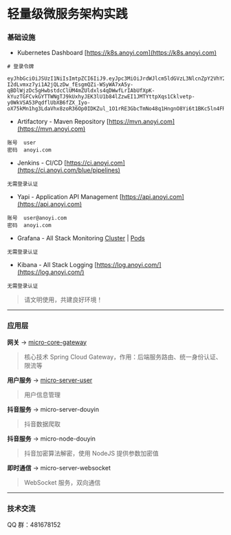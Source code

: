 # 轻量级微服务架构实践

### 基础设施

- Kubernetes Dashboard [https://k8s.anoyi.com](https://k8s.anoyi.com)

```
# 登录令牌

eyJhbGciOiJSUzI1NiIsImtpZCI6IiJ9.eyJpc3MiOiJrdWJlcm5ldGVzL3NlcnZpY2VhY2NvdW50Iiwia3ViZXJuZXRlcy5pby9zZXJ2aWNlYWNjb3VudC9uYW1lc3BhY2UiOiJrdWJlLXN5c3RlbSIsImt1YmVybmV0ZXMuaW8vc2VydmljZWFjY291bnQvc2VjcmV0Lm5hbWUiOiJ2aXNpdG9yLXVzZXItdG9rZW4tdHdodjIiLCJrdWJlcm5ldGVzLmlvL3NlcnZpY2VhY2NvdW50L3NlcnZpY2UtYWNjb3VudC5uYW1lIjoidmlzaXRvci11c2VyIiwia3ViZXJuZXRlcy5pby9zZXJ2aWNlYWNjb3VudC9zZXJ2aWNlLWFjY291bnQudWlkIjoiMDY4YTRlN2UtOGVlZS0xMWU4LWJiYTAtMDAxNjNlMGM1YmQxIiwic3ViIjoic3lzdGVtOnNlcnZpY2VhY2NvdW50Omt1YmUtc3lzdGVtOnZpc2l0b3ItdXNlciJ9.EgPE1QSCFoh9mOCtwC9iMivPCcWa2M549PyoOgAxAKR6yYNa2pZAkfzb-I2dLvmxz7yi1A2jQLzDw_fEsgmQZi-WSyWA7xA5y-qBDlWjzDc5gHwbstdcClUM4mZUldxls4qDWwfLrIAbUfXpK-kYuzTGFCvkGYTTWNgTJ9kUxhyJEK3lU1b84lZzwEI1JMTYttpXqs1Cklvetp-y0WkVSA53PqdflUbXB6fZX_Iyo-oX75kMn1hg3LdaVhx8zoR36Op0IDKZul_1O1rRE3GbcTmNo48q1HngnO8Yi6t1BKc5ln4FRMEWT6lPgQNwcFIFWDru8XzKAMSmP0AoJlcMyA

```
- Artifactory - Maven Repository [https://mvn.anoyi.com](https://mvn.anoyi.com)

```
账号  user
密码  anoyi.com
```

- Jenkins - CI/CD [https://ci.anoyi.com](https://ci.anoyi.com/blue/pipelines)

```
无需登录认证
```

- Yapi - Application API Management [https://api.anoyi.com](https://api.anoyi.com)

```
账号  user@anoyi.com
密码  anoyi.com
```

- Grafana - All Stack Monitoring [Cluster](https://grafana.anoyi.com/dashboard/db/cluster?orgId=1) | [Pods](https://grafana.anoyi.com/dashboard/db/pods?orgId=1)

```
无需登录认证
```

- Kibana - All Stack Logging [https://log.anoyi.com/](https://log.anoyi.com/)

```
无需登录认证
```

> 请文明使用，共建良好环境！

----


### 应用层

**网关** -> [micro-core-gateway](https://github.com/ChinaSilence/micro-core-gateway)

> 核心技术 Spring Cloud Gateway，作用：后端服务路由、统一身份认证、限流等

**用户服务** -> [micro-server-user](https://github.com/ChinaSilence/micro-server-user)

> 用户信息管理

**抖音服务** -> micro-server-douyin

> 抖音数据爬取

**抖音服务** -> micro-node-douyin

> 抖音加密算法解密，使用 NodeJS 提供参数加密值

**即时通信** -> micro-server-websocket

> WebSocket 服务，双向通信

-----

### 技术交流

QQ 群：481678152
